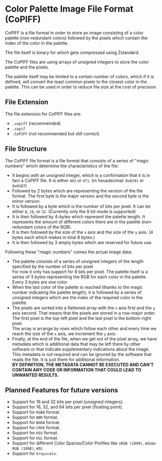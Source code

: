 # Color Palette Image File Format (CoPIFF)

CoPIFF is a file format in order to store an image consisting of a color palette (non-redundant colors) followed by the pixels which contain the index of the color in the palette.

The file itself is binary for which gets compressed using Zstandard.

The CoPIFF files are using arrays of unsigned integers to store the color palette and the pixels.

The palette itself may be limited to a certain number of colors, which if it is defined, will convert the least common pixels to the closest color in the palette.
This can be used in order to reduce file size at the cost of precision.

## File Extension

The file extension for CoPIFF files are:
 - `.copiff` (recommended)
 - `.copif`
 - `.CoPIFF` (not recommended but still correct)

## File Structure

The CoPIFF file format is a file format that consists of a series of "magic numbers" which determine the characteristics of the file:

  - It begins with an unsigned integer, which is a confirmation that it is in fact a CoPIFF file. It is either `401` or `471`. (in hexadecimal: `0x0191` or `0x01D7`)
  - Followed by 2 bytes which are representing the version of the file format. The first byte is the major version and the second byte is the minor version.
  - It is followed by a byte which is the number of bits per pixel. It can be either `8`, `16`, or `32`. (Currently only the 8 bit mode is supported)
  - It is then followed by 4-bytes which represent the palette length. It represents the amount of different colors there are in the palette (non-redundant colors of the RGB).
  - It is then followed by the size of the `x` axis and the size of the `y` axis. (4 bytes each which makes in total 8 bytes.)
  - It is then followed by 3 empty bytes which are reserved for future use.

Following these "magic numbers" comes the actual image data:

  - The palette consists of a series of unsigned integers of the length specified by the number of bits per pixel.<br>For now it only has support for 8 bits per pixel. The palette itself is a series of 3 bytes representing the RGB for each color in the palette. Every 3 bytes are one color.
  - When the last color of the palette is reached (thanks to the magic number indicating the palette length), it is followed by a series of unsigned integers which are the index of the required color in the palette.
  - The pixels are sorted into a flattened array with the `x` axis first and the `y` axis second. That means that the pixels are stored in a row-major order. The first pixel is the top-left pixel and the last pixel is the bottom-right pixel.<br>The array is arrange by rows which follow each other and every time we reach the size of the `x` axis, we increment the `y` axis.
  - Finally, at the end of the file, when we get out of the pixel array, we have metadata which is additional data that may be left there by other software or that indicate supplementary indications about the image. This metadata is not required and can be ignored by the software that reads the file. It is just there for additional information.<br>**BY DEFINITION, THE METADATA CANNOT BE EXECUTED AND CAN'T CONTAIN ANY CODE OR INFORMATION THAT COULD LEAD TO UNWANTED RESULTS.**

## Planned Features for future versions
- Support for 16 and 32 bits per pixel (unsigned integers).
- Support for 16, 32, and 64 bits per pixel (floating point).
- Support for `RGBA` format.
- Support for `BBR` format.
- Support for `BGRA` format.
- Support for `CMYK` format.
- Support for `HSV` format.
- Support for `HSL` format.
- Support for different Color Spaces/Color Profiles like `sRGB (1999)`, `Adobe RGB (1998)`, etc.
- Support for `Grayscale`.
